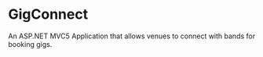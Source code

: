 # GigConnect
An ASP.NET MVC5 Application that allows venues to connect with bands for booking gigs.
